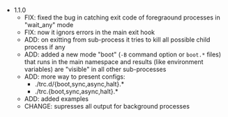 * 1.1.0
    * FIX: fixed the bug in catching exit code of foregraound processes in "wait_any" mode
    * FIX: now it ignors errors in the main exit hook
    * ADD: on exitting from sub-process it tries to kill all possible child process if any
    * ADD: added a new mode "boot" (`-B` command option or `boot.*` files) that runs in the main namespace and results (like environment variables) are "visible" in all other sub-processes
    * ADD: more way to present configs: 
        * ./trc.d/{boot,sync,async,halt}.*
        * ./trc.{boot,sync,async,halt}.*
    * ADD: added examples
    * CHANGE: supresses all output for background processes
